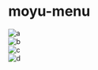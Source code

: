 # moyu-menu
![a](https://user-images.githubusercontent.com/101969717/167522481-27c1f9d5-6e13-4e17-9dbc-b7ef6bbefe4f.gif)  
![b](https://user-images.githubusercontent.com/101969717/167522483-076c3565-4c49-4ee2-b531-d4bd0de951a5.gif)  
![c](https://user-images.githubusercontent.com/101969717/167522485-48de5735-6a1b-43e8-bd41-1bd2fdb69132.gif)  
![d](https://user-images.githubusercontent.com/101969717/167522489-546ceb98-5199-4764-848f-f10e02c313e6.gif)  
